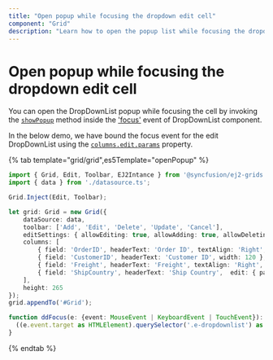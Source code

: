```yaml
---
title: "Open popup while focusing the dropdown edit cell"
component: "Grid"
description: "Learn how to open the popup list while focusing the dropdownedit cell."
---
```


# Open popup while focusing the dropdown edit cell

You can open the DropDownList popup while focusing the cell by invoking the [`showPopup`](../../api/drop-down-list/#showpopup) method inside the ['focus'](../../api/drop-down-list/#focus) event of DropDownList component.

In the below demo, we have bound the focus event for the edit DropDownList using the [`columns.edit.params`](../api/grid/column/#edit) property.

{% tab template="grid/grid",es5Template="openPopup" %}

```typescript
import { Grid, Edit, Toolbar, EJ2Intance } from '@syncfusion/ej2-grids';
import { data } from './datasource.ts';

Grid.Inject(Edit, Toolbar);

let grid: Grid = new Grid({
    dataSource: data,
    toolbar: ['Add', 'Edit', 'Delete', 'Update', 'Cancel'],
    editSettings: { allowEditing: true, allowAdding: true, allowDeleting: true },
    columns: [
        { field: 'OrderID', headerText: 'Order ID', textAlign: 'Right', width: 100, isPrimaryKey: true },
        { field: 'CustomerID', headerText: 'Customer ID', width: 120 },
        { field: 'Freight', headerText: 'Freight', textAlign: 'Right', editType: 'numericedit', width: 120, format: 'C2' },
        { field: 'ShipCountry', headerText: 'Ship Country',  edit: { params: { focus: ddFocus } }, editType: 'dropdownedit', width: 150 }
    ],
    height: 265
});
grid.appendTo('#Grid');

function ddFocus(e: {event: MouseEvent | KeyboardEvent | TouchEvent}): void {
  ((e.event.target as HTMLElement).querySelector('.e-dropdownlist') as EJ2Intance).ej2_instances[0].showPopup();
}

```

{% endtab %}
